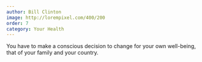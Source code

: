 ```yaml
---
author: Bill Clinton
image: http://lorempixel.com/400/200
order: 7
category: Your Health
---
```


You have to make a conscious decision to change for your own well-being, that of your family and your country.
